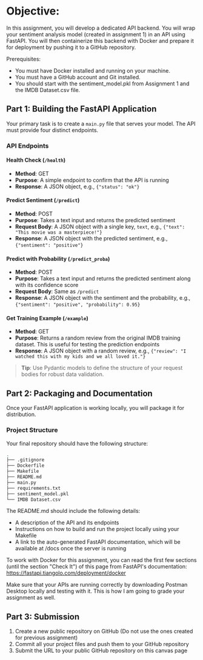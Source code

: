 # Objective: 
In this assignment, you will develop a dedicated API backend. You will wrap your sentiment analysis model (created in assignment 1) in an API using FastAPI. You will then containerize this backend with Docker and prepare it for deployment by pushing it to a GitHub repository.

Prerequisites:
- You must have Docker installed and running on your machine.
- You must have a GitHub account and Git installed.
- You should start with the sentiment_model.pkl from Assignment 1 and the IMDB Dataset.csv file.


## Part 1: Building the FastAPI Application

Your primary task is to create a `main.py` file that serves your model. The API must provide four distinct endpoints.

### API Endpoints

#### Health Check (`/health`)
- **Method**: GET
- **Purpose**: A simple endpoint to confirm that the API is running
- **Response**: A JSON object, e.g., `{"status": "ok"}`

#### Predict Sentiment (`/predict`) 
- **Method**: POST
- **Purpose**: Takes a text input and returns the predicted sentiment
- **Request Body**: A JSON object with a single key, `text`, e.g., `{"text": "This movie was a masterpiece!"}`
- **Response**: A JSON object with the predicted sentiment, e.g., `{"sentiment": "positive"}`

#### Predict with Probability (`/predict_proba`)
- **Method**: POST  
- **Purpose**: Takes a text input and returns the predicted sentiment along with its confidence score
- **Request Body**: Same as `/predict`
- **Response**: A JSON object with the sentiment and the probability, e.g., `{"sentiment": "positive", "probability": 0.95}`

#### Get Training Example (`/example`)
- **Method**: GET
- **Purpose**: Returns a random review from the original IMDB training dataset. This is useful for testing the prediction endpoints
- **Response**: A JSON object with a random review, e.g., `{"review": "I watched this with my kids and we all loved it."}`

> **Tip**: Use Pydantic models to define the structure of your request bodies for robust data validation.

## Part 2: Packaging and Documentation

Once your FastAPI application is working locally, you will package it for distribution.

### Project Structure
Your final repository should have the following structure:

```bash
.
├── .gitignore
├── Dockerfile
├── Makefile
├── README.md
├── main.py
├── requirements.txt
├── sentiment_model.pkl
└── IMDB Dataset.csv
```

The README.md should include the following details:
- A description of the API and its endpoints
- Instructions on how to build and run the project locally using your Makefile
- A link to the auto-generated FastAPI documentation, which will be available at /docs once the server is running

To work with Docker for this assignment, you can read the first few sections (until the section "Check It") of this page from FastAPI's documentation: https://fastapi.tiangolo.com/deployment/docker

Make sure that your APIs are running correctly by downloading Postman Desktop locally and testing with it. This is how I am going to grade your assignment as well.

## Part 3: Submission

1. Create a new public repository on GitHub (Do not use the ones created for previous assignment)
2. Commit all your project files and push them to your GitHub repository
3. Submit the URL to your public GitHub repository on this canvas page
